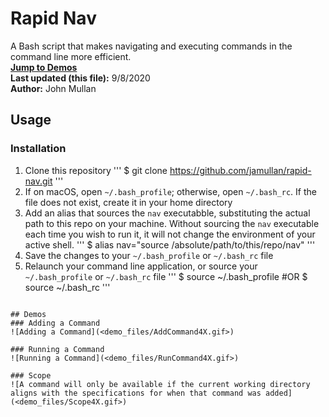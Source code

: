 # Rapid Nav
A Bash script that makes navigating and executing commands in the command line more efficient.<br />
[**Jump to Demos**](<#demos>)
<br />
**Last updated (this file):** 9/8/2020<br />
**Author:** John Mullan<br />

## Usage
### Installation
1. Clone this repository
'''
$ git clone https://github.com/jamullan/rapid-nav.git
'''
2. If on macOS, open `~/.bash_profile`; otherwise, open `~/.bash_rc`. If the file does not exist, create it in your home directory
3. Add an alias that sources the `nav` executabble, substituting the actual path to this repo on your machine. Without sourcing the `nav` executable each time you wish to run it, it will not change the environment of your active shell.
'''
$ alias nav="source /absolute/path/to/this/repo/nav"
'''
4. Save the changes to your `~/.bash_profile` or `~/.bash_rc` file
5. Relaunch your command line application, or source your `~/.bash_profile` or `~/.bash_rc` file
'''
$ source ~/.bash_profile
#OR
$ source ~/.bash_rc
'''


```

## Demos
### Adding a Command
![Adding a Command](<demo_files/AddCommand4X.gif>)

### Running a Command
![Running a Command](<demo_files/RunCommand4X.gif>)

### Scope
![A command will only be available if the current working directory aligns with the specifications for when that command was added](<demo_files/Scope4X.gif>)
